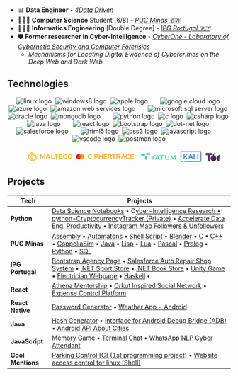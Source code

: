 - 📊 **Data Engineer** - [_4Data Driven_](http://www.4datadriven.com.br/)
- 👨🏻‍💻 **Computer Science** Student [6/8] - [_PUC Minas 🇧🇷_](https://computacao.pucpcaldas.br/)
- 👨🏻‍💻 **Informatics Engineering** [Double Degree] - [_IPG Portugal 🇵🇹_](https://politecnicoguarda.pt/)
- 🛡️ **Former researcher in Cyber-Intelligence** - [_CyberOne - Laboratory of Cybernetic Security and Computer Forensics_](https://sites.google.com/view/cyberonelab)
  - _Mechanisms for Locating Digital Evidence of Cybercrimes on the Deep Web and Dark Web_

## Technologies
<div align="center">
  <!-- Sistemas Operacionais -->
  <img src="https://cdn.jsdelivr.net/gh/devicons/devicon/icons/linux/linux-original.svg" height="30" alt="linux logo"/>
  <img width="0"/>
  <img src="https://cdn.jsdelivr.net/gh/devicons/devicon/icons/windows8/windows8-original.svg" height="30" alt="windows8 logo"/>
  <img width="0"/>
  <img src="https://cdn.simpleicons.org/apple/B0BEC5" height="30" alt="apple logo"/>

  <!-- Nuvem -->
  <img width="20"/>
  <img src="https://skillicons.dev/icons?i=gcp" height="30" alt="google cloud logo"/>
  <img width="0"/>
  <img src="https://skillicons.dev/icons?i=azure" height="30" alt="azure logo"/>
  <img width="0"/>
  <img src="https://skillicons.dev/icons?i=aws" height="30" alt="amazon web services logo"/>

  <!-- Bancos de Dados -->
  <img width="20"/>
  <img src="https://cdn.jsdelivr.net/gh/devicons/devicon/icons/microsoftsqlserver/microsoftsqlserver-plain.svg" height="30" alt="microsoft sql server logo"/>
  <img width="0"/>
  <img src="https://cdn.simpleicons.org/oracle/F80000" height="30" alt="oracle logo"/>
  <img width="0"/>
  <img src="https://skillicons.dev/icons?i=mongodb" height="30" alt="mongodb logo"/>

  <!-- Linguagens de Programação -->
  <img width="20"/>
  <img src="https://skillicons.dev/icons?i=py" height="30" alt="python logo"/>
  <img width="0"/>
  <img src="https://skillicons.dev/icons?i=c" height="30" alt="c logo"/>
  <img width="0"/>
  <img src="https://skillicons.dev/icons?i=cs" height="30" alt="csharp logo"/>
  <img width="0"/>
  <img src="https://skillicons.dev/icons?i=java" height="30" alt="java logo"/>

  <!-- Frameworks e Bibliotecas -->
  <img width="20"/>
  <img src="https://skillicons.dev/icons?i=react" height="30" alt="react logo"/>
  <img width="0"/>
  <img src="https://skillicons.dev/icons?i=bootstrap" height="30" alt="bootstrap logo"/>
  <img width="0"/>
  <img src="https://skillicons.dev/icons?i=dotnet" height="30" alt="dot-net logo"/>
  <img width="0"/>
  <img src="https://cdn.jsdelivr.net/gh/devicons/devicon/icons/salesforce/salesforce-original.svg" height="30" alt="salesforce logo"/>
  
  <!-- Desenvolvimento Web -->
  <img width="20"/>
  <img src="https://skillicons.dev/icons?i=html" height="30" alt="html5 logo"/>
  <img width="0"/>
  <img src="https://skillicons.dev/icons?i=css" height="30" alt="css3 logo"/>
  <img width="0"/>
  <img src="https://skillicons.dev/icons?i=js" height="30" alt="javascript logo"/>

  <!-- Ferramentas de Desenvolvimento -->
  <img width="20"/>
  <img src="https://skillicons.dev/icons?i=vscode" height="30" alt="vscode logo"/>
  <img width="0"/>
  <img src="https://skillicons.dev/icons?i=postman" height="30" alt="postman logo"/>

  <!-- Outras Tecnologias e Ferramentas
  <img width="20"/>
  <img src="https://skillicons.dev/icons?i=ps" height="30" alt="adobe photoshop logo"/>
  <img width="0"/>
  <img src="https://skillicons.dev/icons?i=pr" height="30" alt="adobe premiere pro logo"/>
  -->

  <br>
  <br>
  
  <img width="20"/>
  <img align="center" alt="Maltego"     height="20" src="images/icons/maltego.png">
  <img width="0"/>
  <img align="center" alt="CipherTrace" height="20" src="images/icons/ciphertrace.png">
  <img width="0"/>
  <img align="center" alt="TATUM"       height="15" src="images/icons/tatum.png">
  <img width="0"/>
  <img align="center" alt="Kali Linux"  height="30" src="images/icons/kali.svg">
  <img width="0"/>
  <img align="center" alt="TOR"         height="20" src="images/icons/tor.png">
</div>


## Projects
| Tech              | Projects                                                                                                                                                                                                                                                                                                                                                                                                                                                                                                                                                                                                                                                                                                                                                                                                                                                                                                                                                                                                                                                                                                                                                                                                                                                                                                              |
| ----------------- | --------------------------------------------------------------------------------------------------------------------------------------------------------------------------------------------------------------------------------------------------------------------------------------------------------------------------------------------------------------------------------------------------------------------------------------------------------------------------------------------------------------------------------------------------------------------------------------------------------------------------------------------------------------------------------------------------------------------------------------------------------------------------------------------------------------------------------------------------------------------------------------------------------------------------------------------------------------------------------------------------------------------------------------------------------------------------------------------------------------------------------------------------------------------------------------------------------------------------------------------------------------------------------------------------------------------- |
| **Python**        | [Data Science Notebooks](https://github.com/lucaslealll/puc-ciencia-computacao?tab=readme-ov-file#data-analysis-and-manipulation) • C[yber-Intelligence Research • python-CryptocurrencyTracker (Private)](https://github.com/lucaslealll/pibic-projeto-28131-2022-cripto-tracker) • [Accelerate Data Eng. Productivity](https://github.com/lucaslealll/data-task-accelerator) • [Instagram Map Followers & Unfollowers](https://github.com/lucaslealll/instagram-followers-unfollowers)                                                                                                                                                                                                                                                                                                                                                                                                                                                                                                                                                                                                                                                                                                                                                                                                                              |
| **PUC Minas**     | [Assembly](https://github.com/lucaslealll/assembly-mips) • [Automatons](https://github.com/lucaslealll/puc-ciencia-computacao?tab=readme-ov-file#-automatons) • [Shell Script](https://github.com/lucaslealll/estudo-shell-script) • [Blender](https://github.com/lucaslealll/puc-ciencia-computacao?tab=readme-ov-file#-blender) • [C](https://github.com/lucaslealll/puc-ciencia-computacao?tab=readme-ov-file#-c) • [C++](https://github.com/lucaslealll/puc-ciencia-computacao?tab=readme-ov-file#-c-1) • [CoppeliaSim](https://github.com/lucaslealll/puc-ciencia-computacao?tab=readme-ov-file#-coppeliasim---robots-sensors-and-applications) • [Java](https://github.com/lucaslealll/puc-ciencia-computacao?tab=readme-ov-file#-java) • [Lisp](https://github.com/lucaslealll/puc-ciencia-computacao?tab=readme-ov-file#-lisp) • [Lua](https://github.com/lucaslealll/puc-ciencia-computacao?tab=readme-ov-file#-lisp) • [Pascal](https://github.com/lucaslealll/puc-ciencia-computacao?tab=readme-ov-file#-pascal) • [Prolog](https://github.com/lucaslealll/puc-ciencia-computacao?tab=readme-ov-file#-prolog) • [Python](https://github.com/lucaslealll/puc-ciencia-computacao?tab=readme-ov-file#-python-notebook) • [SQL](https://github.com/lucaslealll/puc-ciencia-computacao?tab=readme-ov-file#-sql) |
| **IPG Portugal**  | [Bootstrap Agency Page](https://github.com/lucaslealll/ipg-website-agency) • [Salesforce Auto Repair Shop System](https://github.com/lucaslealll/ipg-autorepair-shop-salesforce) • [.NET Sport Store](https://github.com/lucaslealll/ipg-mvc-sportstore) • [.NET Book Store](https://github.com/lucaslealll/ipg-mvc-bookstore) • [Unity Game](https://github.com/lucaslealll/ipg-cockroaches-invaders-game) • [Electrician Webpage](https://github.com/lucaslealll/ipg-website-electrician) • [Haskell](https://github.com/lucaslealll/ipg-engenharia-informatica/tree/main/Programacao%20Funcional) •                                                                                                                                                                                                                                                                                                                                                                                                                                                                                                                                                                                                                                                                                                                |
| **React**         | [Athena Mentorship](https://github.com/athena-mentorship) • [Orkut Inspired Social Network](https://github.com/lucaslealll/curso-clone-orkut-alura) • [Expense Control Platform](https://github.com/lucaslealll/curso-maratona-discover-2021)                                                                                                                                                                                                                                                                                                                                                                                                                                                                                                                                                                                                                                                                                                                                                                                                                                                                                                                                                                                                                                                                         |
| **React Native**  | [Password Generator](https://github.com/lucaslealll/password-generator-app) • [Weather App - Android](https://github.com/lucaslealll/react_native-AppClimapp)                                                                                                                                                                                                                                                                                                                                                                                                                                                                                                                                                                                                                                                                                                                                                                                                                                                                                                                                                                                                                                                                                                                                                         |
| **Java**          | [Hash Generator](https://github.com/lucaslealll/gerador-hash) • [Interface for Android Debug Bridge (ADB)](https://github.com/lucaslealll/adb-interface) • [Android API About Cities](https://github.com/lucaslealll/android-geodb-app)                                                                                                                                                                                                                                                                                                                                                                                                                                                                                                                                                                                                                                                                                                                                                                                                                                                                                                                                                                                                                                                                               |
| **JavaScript**    | [Memory Game](https://github.com/lucaslealll/curso-memory-game-js) • [Terminal Chat](https://github.com/lucaslealll/curso-terminal-chat-js) • [WhatsApp NLP Cyber Attendant](https://github.com/lucaslealll/whatsapp-bot-js)                                                                                                                                                                                                                                                                                                                                                                                                                                                                                                                                                                                                                                                                                                                                                                                                                                                                                                                                                                                                                                                                                          |
| **Cool Mentions** | [Parking Control [C] (1st programming project)](https://github.com/lucaslealll/puc-ciencia-computacao/blob/main/C/C-Estacionamentos) • [Website access control for linux [Shell]](https://github.com/lucaslealll/linux-hosts-moderator)                                                                                                                                                                                                                                                                                                                                                                                                                                                                                                                                                                                                                                                                                                                                                                                                                                                                                                                                                                                                                                                                               |
